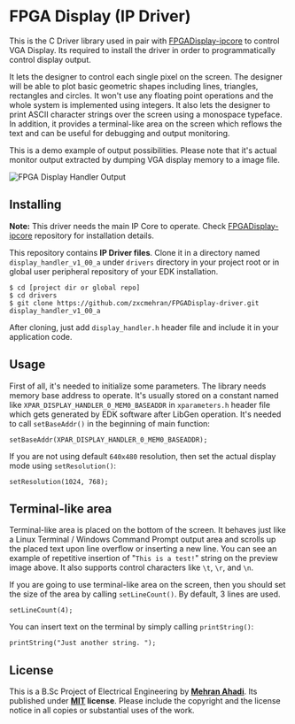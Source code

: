 # FPGA Display (IP Driver)

This is the C Driver library used in pair with [FPGADisplay-ipcore](https://github.com/zxcmehran/FPGADisplay-ipcore) to control VGA Display. Its required to install the driver in order to programmatically control display output.

It lets the designer to control each single pixel on the screen. The designer will be able to plot basic geometric shapes including lines, triangles, rectangles and circles. It won't use any floating point operations and the whole system is implemented using integers. It also lets the designer to print ASCII character strings over the screen using a monospace typeface. In addition, it provides a terminal-like area on the screen which reflows the text and can be useful for debugging and output monitoring.

This is a demo example of output possibilities. Please note that it's actual monitor output extracted by dumping VGA display memory to a image file.

![FPGA Display Handler Output](http://static.ahadi.me/projects/fpga-display/example_preview.png)

## Installing

**Note:** This driver needs the main IP Core to operate. Check [FPGADisplay-ipcore](https://github.com/zxcmehran/FPGADisplay-ipcore) repository for installation details.

This repository contains **IP Driver files**. Clone it in a directory named `display_handler_v1_00_a` under `drivers` directory in your project root or in global user peripheral repository of your EDK installation.

    $ cd [project dir or global repo]
    $ cd drivers
    $ git clone https://github.com/zxcmehran/FPGADisplay-driver.git display_handler_v1_00_a

After cloning, just add `display_handler.h` header file and include it in your application code.

## Usage
First of all, it's needed to initialize some parameters. The library needs memory base address to operate. It's usually stored on a constant named like `XPAR_DISPLAY_HANDLER_0_MEM0_BASEADDR` in `xparameters.h` header file which gets generated by EDK software after LibGen operation. It's needed to call `setBaseAddr()` in the beginning of main function:

    setBaseAddr(XPAR_DISPLAY_HANDLER_0_MEM0_BASEADDR);

If you are not using default `640x480` resolution, then set the actual display mode using `setResolution()`:

    setResolution(1024, 768);

## Terminal-like area
Terminal-like area is placed on the bottom of the screen. It behaves just like a Linux Terminal / Windows Command Prompt output area and scrolls up the placed text upon line overflow or inserting a new line. You can see an example of repetitive insertion of "`This is a test!`" string on the preview image above. It also supports control characters like `\t`, `\r`, and `\n`.

If you are going to use terminal-like area on the screen, then you should set the size of the area by calling `setLineCount()`. By default, 3 lines are used.

    setLineCount(4);

You can insert text on the terminal by simply calling `printString()`:

    printString("Just another string. ");


## License
This is a B.Sc Project of Electrical Engineering by **[Mehran Ahadi](https://mehran.ahadi.me/)**. Its published under
**[MIT](https://tldrlegal.com/license/mit-license) license**. Please include the copyright and the license notice in all copies or substantial uses of the work.
